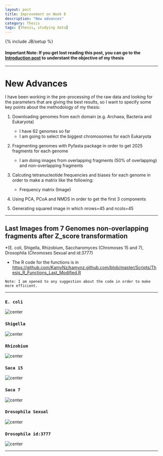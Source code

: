 ```yaml
---
layout: post
title: Improvement on Week 8
description: "New advances"
category: Thesis
tags: [thesis, studying data]
---
```


{% include JB/setup %}

#### Important Note: If you get lost reading this post, you can go to the [Introduction post](http://kamynz.github.io/thesis/2015/07/30/Introduction-of-Thesis/) to understant the objective of my thesis

------

# New Advances

I have been working in the pre-processing of the raw data and looking for the parameters that are giving the best results, so I
want to specify some key points about the methodology of my thesis:

1. Downloading genomes from each domain (e.g. Archaea, Bacteria and Eukaryota)

    * I have 62 genomes so far
    * I am going to select the biggest chromosomes for each Eukaryota

2. Fragmenting genomes with Pyfasta package in order to get 2025 fragments for each genome

    * I am doing images from overlapping fragments (50% of overlapping) and non-overlapping fragments

3. Calcuting tetranucleotide frequencies and biases for each genome in order to make a matrix like the following:

    * Frequency matrix (Image)

4. Using PCA, PCoA and NMDS in order to get the first 3 components

5. Generating squared image in which nrows=45 and ncols=45

------

## Last Images from 7 Genomes non-overlapping fragments after Z_score transformation

*(E. coli, Shigella, Rhizobium, Saccharomyces (Chromoses 15 and 7), Drosophila (Chromoses Sexual and id:3777)

* The R code for the functions is in https://github.com/KamyNz/kamynz.github.com/blob/master/Scripts/Thesis_R_Functions_Last_Modified.R

``Note: I am opened to any suggestion about the code in order to make more efficient.``

------------

### ``E. coli``

![center](/Figs/Semana8/FREQ_Z_SCORE_TRANSFORMATION/Ecoli_Freq_Norm_Z_SCORE.png)

### ``Shigella``

![center](/Figs/Semana8/FREQ_Z_SCORE_TRANSFORMATION/Shigella_Freq_Norm_Z_SCORE.png)


### ``Rhizobium``

![center](/Figs/Semana8/FREQ_Z_SCORE_TRANSFORMATION/Rhizo_Freq_Norm_Z_SCORE.png)

### ``Saca 15``

![center](/Figs/Semana8/FREQ_Z_SCORE_TRANSFORMATION/Saca15_Freq_Norm_Z_SCORE.png)

### ``Saca 7``

![center](/Figs/Semana8/FREQ_Z_SCORE_TRANSFORMATION/Saca7_Freq_Norm_Z_SCORE.png)

### ``Drosophila Sexual``

![center](/Figs/Semana8/FREQ_Z_SCORE_TRANSFORMATION/DrosoSexual_Freq_Norm_Z_SCORE.png)

### ``Drosophila id:3777``

![center](/Figs/Semana8/FREQ_Z_SCORE_TRANSFORMATION/Droso3777_Freq_Norm_Z_SCORE.png)

------
